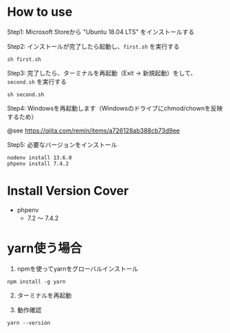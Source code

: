 # How to use

Step1: 
Microsoft Storeから "Ubuntu 18.04 LTS" をインストールする

Step2:
インストールが完了したら起動し、`first.sh` を実行する

```
sh first.sh
```

Step3:
完了したら、ターミナルを再起動（Exit -> 新規起動）をして、`second.sh` を実行する

```
sh second.sh
```

Step4:
Windowsを再起動します（Windowsのドライブにchmod/chownを反映するため）

@see https://qiita.com/remin/items/a726128ab388cb73d9ee

Step5:
必要なバージョンをインストール

```
nodenv install 13.6.0
phpenv install 7.4.2
```

# Install Version Cover

- phpenv
    - 7.2 ～ 7.4.2


# yarn使う場合

1. npmを使ってyarnをグローバルインストール

```shell script
npm install -g yarn
```

2. ターミナルを再起動

3. 動作確認

```shell script
yarn --version
```

